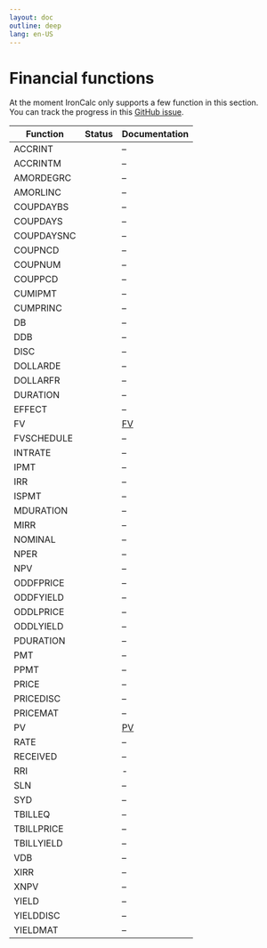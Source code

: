 ```yaml
---
layout: doc
outline: deep
lang: en-US
---
```


# Financial functions

At the moment IronCalc only supports a few function in this section.  
You can track the progress in this [GitHub issue](https://github.com/ironcalc/IronCalc/issues/49).

| Function   | Status                                         | Documentation      |
| ---------- | ---------------------------------------------- | ------------------ |
| ACCRINT    | <Badge type="info" text="Not implemented yet" /> | –                  |
| ACCRINTM   | <Badge type="info" text="Not implemented yet" /> | –                  |
| AMORDEGRC  | <Badge type="info" text="Not implemented yet" /> | –                  |
| AMORLINC   | <Badge type="info" text="Not implemented yet" /> | –                  |
| COUPDAYBS  | <Badge type="info" text="Not implemented yet" /> | –                  |
| COUPDAYS   | <Badge type="info" text="Not implemented yet" /> | –                  |
| COUPDAYSNC | <Badge type="info" text="Not implemented yet" /> | –                  |
| COUPNCD    | <Badge type="info" text="Not implemented yet" /> | –                  |
| COUPNUM    | <Badge type="info" text="Not implemented yet" /> | –                  |
| COUPPCD    | <Badge type="info" text="Not implemented yet" /> | –                  |
| CUMIPMT    | <Badge type="tip" text="Available" />          | –                  |
| CUMPRINC   | <Badge type="tip" text="Available" />          | –                  |
| DB         | <Badge type="tip" text="Available" />          | –                  |
| DDB        | <Badge type="tip" text="Available" />          | –                  |
| DISC       | <Badge type="info" text="Not implemented yet" /> | –                  |
| DOLLARDE   | <Badge type="tip" text="Available" />          | –                  |
| DOLLARFR   | <Badge type="tip" text="Available" />          | –                  |
| DURATION   | <Badge type="tip" text="Available" />          | –                  |
| EFFECT     | <Badge type="tip" text="Available" />          | –                  |
| FV         | <Badge type="tip" text="Available" />          | [FV](financial/fv) |
| FVSCHEDULE | <Badge type="info" text="Not implemented yet" /> | –                  |
| INTRATE    | <Badge type="info" text="Not implemented yet" /> | –                  |
| IPMT       | <Badge type="tip" text="Available" />          | –                  |
| IRR        | <Badge type="tip" text="Available" />          | –                  |
| ISPMT      | <Badge type="tip" text="Available" />          | –                  |
| MDURATION  | <Badge type="tip" text="Available" />          | –                  |
| MIRR       | <Badge type="tip" text="Available" />          | –                  |
| NOMINAL    | <Badge type="tip" text="Available" />          | –                  |
| NPER       | <Badge type="tip" text="Available" />          | –                  |
| NPV        | <Badge type="tip" text="Available" />          | –                  |
| ODDFPRICE  | <Badge type="info" text="Not implemented yet" /> | –                  |
| ODDFYIELD  | <Badge type="info" text="Not implemented yet" /> | –                  |
| ODDLPRICE  | <Badge type="info" text="Not implemented yet" /> | –                  |
| ODDLYIELD  | <Badge type="info" text="Not implemented yet" /> | –                  |
| PDURATION  | <Badge type="tip" text="Available" />          | –                  |
| PMT        | <Badge type="tip" text="Available" />          | –                  |
| PPMT       | <Badge type="tip" text="Available" />          | –                  |
| PRICE      | <Badge type="info" text="Not implemented yet" /> | –                  |
| PRICEDISC  | <Badge type="info" text="Not implemented yet" /> | –                  |
| PRICEMAT   | <Badge type="info" text="Not implemented yet" /> | –                  |
| PV         | <Badge type="tip" text="Available" />          | [PV](financial/pv) |
| RATE       | <Badge type="tip" text="Available" />          | –                  |
| RECEIVED   | <Badge type="info" text="Not implemented yet" /> | –                  |
| RRI        | <Badge type="tip" text="Available" />          | -                  |
| SLN        | <Badge type="tip" text="Available" />          | –                  |
| SYD        | <Badge type="tip" text="Available" />          | –                  |
| TBILLEQ    | <Badge type="tip" text="Available" />          | –                  |
| TBILLPRICE | <Badge type="tip" text="Available" />          | –                  |
| TBILLYIELD | <Badge type="tip" text="Available" />          | –                  |
| VDB        | <Badge type="info" text="Not implemented yet" /> | –                  |
| XIRR       | <Badge type="tip" text="Available" />          | –                  |
| XNPV       | <Badge type="tip" text="Available" />          | –                  |
| YIELD      | <Badge type="info" text="Not implemented yet" /> | –                  |
| YIELDDISC  | <Badge type="info" text="Not implemented yet" /> | –                  |
| YIELDMAT   | <Badge type="info" text="Not implemented yet" /> | –                  |
